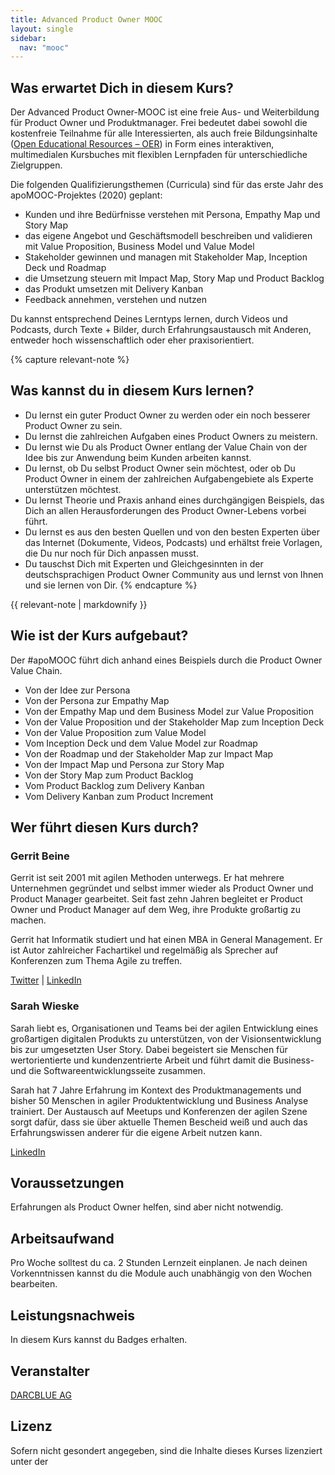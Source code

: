```yaml
---
title: Advanced Product Owner MOOC
layout: single
sidebar:
  nav: "mooc"
---
```


## Was erwartet Dich in diesem Kurs?

Der Advanced Product Owner-MOOC ist eine freie Aus- und Weiterbildung für Product Owner und Produktmanager.
Frei bedeutet dabei sowohl die kostenfreie Teilnahme für alle Interessierten, als auch freie Bildungsinhalte ([Open Educational Resources – OER][1]) in Form eines interaktiven, multimedialen Kursbuches mit flexiblen Lernpfaden für unterschiedliche Zielgruppen.

Die folgenden Qualifizierungsthemen (Curricula) sind für das erste Jahr des apoMOOC-Projektes (2020) geplant:

* Kunden und ihre Bedürfnisse verstehen mit Persona, Empathy Map und Story Map
* das eigene Angebot und Geschäftsmodell beschreiben und validieren mit Value Proposition, Business Model und Value Model
* Stakeholder gewinnen und managen mit Stakeholder Map, Inception Deck und Roadmap
* die Umsetzung steuern mit Impact Map, Story Map und Product Backlog
* das Produkt umsetzen mit Delivery Kanban
* Feedback annehmen, verstehen und nutzen

Du kannst entsprechend Deines Lerntyps lernen, durch Videos und Podcasts, durch Texte + Bilder, durch Erfahrungsaustausch mit Anderen, entweder hoch wissenschaftlich oder eher praxisorientiert.

{% capture relevant-note %}
## Was kannst du in diesem Kurs lernen?

* Du lernst ein guter Product Owner zu werden oder ein noch besserer Product Owner zu sein.
* Du lernst die zahlreichen Aufgaben eines Product Owners zu meistern.
* Du lernst wie Du als Product Owner entlang der Value Chain von der Idee bis zur Anwendung beim Kunden arbeiten kannst.
* Du lernst, ob Du selbst Product Owner sein möchtest, oder ob Du Product Owner in einem der zahlreichen Aufgabengebiete als Experte unterstützen möchtest.
* Du lernst Theorie und Praxis anhand eines durchgängigen Beispiels, das Dich an allen Herausforderungen des Product Owner-Lebens vorbei führt.
* Du lernst es aus den besten Quellen und von den besten Experten über das Internet (Dokumente, Videos, Podcasts) und erhältst freie Vorlagen, die Du nur noch für Dich anpassen musst.
* Du tauschst Dich mit Experten und Gleichgesinnten in der deutschsprachigen Product Owner Community aus und lernst von Ihnen und sie lernen von Dir.
{% endcapture %}

<div class="notice--info">
  {{ relevant-note | markdownify }}
</div>

## Wie ist der Kurs aufgebaut?

Der #apoMOOC führt dich anhand eines Beispiels durch die Product Owner Value Chain.

* Von der Idee zur Persona
* Von der Persona zur Empathy Map
* Von der Empathy Map und dem Business Model  zur Value Proposition
* Von der Value Proposition und der Stakeholder Map zum Inception Deck
* Von der Value Proposition zum Value Model
* Vom Inception Deck und dem Value Model zur Roadmap
* Von der Roadmap und der Stakeholder Map zur Impact Map
* Von der Impact Map und Persona zur Story Map
* Von der Story Map zum Product Backlog
* Vom Product Backlog zum Delivery Kanban
* Vom Delivery Kanban zum Product Increment

## Wer führt diesen Kurs durch?

### Gerrit Beine

Gerrit ist seit 2001 mit agilen Methoden unterwegs. Er hat mehrere Unternehmen gegründet und selbst immer wieder als Product Owner und Product Manager gearbeitet. Seit fast zehn Jahren begleitet er Product Owner und Product Manager auf dem Weg, ihre Produkte großartig zu machen.

Gerrit hat Informatik studiert und hat einen MBA in General Management. Er ist Autor zahlreicher Fachartikel und regelmäßig als Sprecher auf Konferenzen zum Thema Agile zu treffen.

[Twitter][2] \| [LinkedIn][3]

### Sarah Wieske

Sarah liebt es, Organisationen und Teams bei der agilen Entwicklung eines großartigen digitalen Produkts zu unterstützen, von der Visionsentwicklung bis zur umgesetzten User Story. Dabei begeistert sie Menschen für wertorientierte und kundenzentrierte Arbeit und führt damit die Business- und die Softwareentwicklungsseite zusammen.

Sarah hat 7 Jahre Erfahrung im Kontext des Produktmanagements und bisher 50 Menschen in agiler Produktentwicklung und Business Analyse trainiert. Der Austausch auf Meetups und Konferenzen der agilen Szene sorgt dafür, dass sie über aktuelle Themen Bescheid weiß und auch das Erfahrungswissen anderer für die eigene Arbeit nutzen kann.

[LinkedIn][4]

## Voraussetzungen

Erfahrungen als Product Owner helfen, sind aber nicht notwendig.

## Arbeitsaufwand

Pro Woche solltest du ca. 2 Stunden Lernzeit einplanen.
Je nach deinen Vorkenntnissen kannst du die Module auch unabhängig von den Wochen bearbeiten.

## Leistungsnachweis

In diesem Kurs kannst du Badges erhalten.

## Veranstalter

[DARCBLUE AG][5]

## Lizenz

Sofern nicht gesondert angegeben, sind die Inhalte dieses Kurses lizenziert unter der

[1]: https://aracube.actchange.com/oer-freie-bildungsinhalte/ "OER – freie Bildungsinhalte"
[2]: https://twitter.com/gerritbeine "Twitter-Profil von Gerrit Beine"
[3]: https://www.linkedin.com/in/gerritbeine "LinkedIn-Profil von Gerrit Beine"
[4]: https://www.linkedin.com/in/sarah-wieske-845986ba/ "LinkedIn-Profil von Sarah Wieske"
[5]: https://www.darcblue.com/ "DARCBLUE AG"
